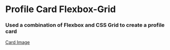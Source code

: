 # Profile Card Flexbox-Grid

### Used a combination of Flexbox and CSS Grid to create a profile card

[Card Image](https://i.imgur.com/tiQhbKq.png)
